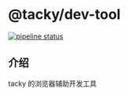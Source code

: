 # @tacky/dev-tool
[![pipeline status](https://img.shields.io/travis/com/kujiale/tacky/master.svg?style=flat-square)](https://travis-ci.com/kujiale/tacky)

## 介绍
tacky 的浏览器辅助开发工具
